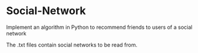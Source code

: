 # Social-Network
Implement an algorithm in Python to recommend friends to users of a social network 

The .txt files contain social networks to be read from. 
